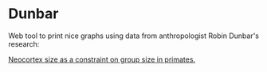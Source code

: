 # Dunbar
Web tool to print nice graphs using data from anthropologist Robin Dunbar's research:

[Neocortex size as a constraint on group size in primates.](http://citeseerx.ist.psu.edu/viewdoc/download?doi=10.1.1.464.5806&rep=rep1&type=pdf)
